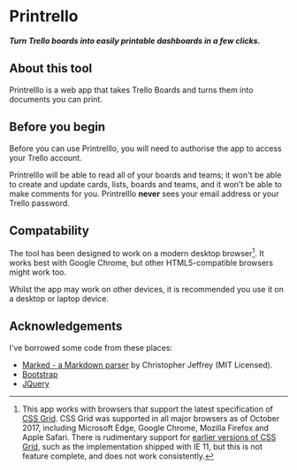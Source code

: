 # Printrello

***Turn Trello boards into easily printable dashboards in a few clicks.***

## About this tool

Printrelllo is a web app that takes Trello Boards and turns them into documents you can print.

## Before you begin

Before you can use Printrelllo, you will need to authorise the app to access your Trello account.

Printrelllo will be able to read all of your boards and teams; it won't be able to create and update cards, lists, boards and teams, and it won't be able to make comments for you. Printrelllo **never** sees your email address or your Trello password.

## Compatability

The tool has been designed to work on a modern desktop browser[^1]. It works best with Google Chrome, but other HTML5-compatible browsers might work too.

Whilst the app may work on other devices, it is recommended you use it on a desktop or laptop device.

[^1]: This app works with browsers that support the latest specification of [CSS Grid](https://www.w3.org/TR/css-grid-1/). CSS Grid was supported in all major browsers as of October 2017, including Microsoft Edge, Google Chrome, Mozilla Firefox and Apple Safari. There is rudimentary support for [earlier versions of CSS Grid](https://www.w3.org/TR/2013/WD-css3-grid-layout-20130402/), such as the implementation shipped with IE 11, but this is not feature complete, and does not work consistently.

## Acknowledgements

I've borrowed some code from these places:

- [Marked - a Markdown parser](https://github.com/chjj/marked) by Christopher Jeffrey (MIT Licensed).
- [Bootstrap](https://getbootstrap.com)
- [JQuery](https://jquery.com)